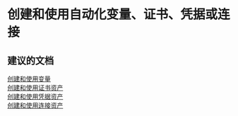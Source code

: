 <properties
    pageTitle="创建和使用自动化变量、证书、凭据或连接"
    description="创建和使用自动化变量、证书、凭据或连接"
    service="microsoft.automation"
    resource="automationaccounts"
    authors="kasparks"
    displayOrder="2"
    selfHelpType="resource"
    supportTopicIds=""
    resourceTags=""
    productPesIds=""
    cloudEnvironments="public"
/>


# 创建和使用自动化变量、证书、凭据或连接

## **建议的文档**
[创建和使用变量](http://aka.ms/automation-variables)<br>
[创建和使用证书资产](http://aka.ms/automation-certificates)<br>
[创建和使用凭据资产](http://aka.ms/automation-credentials)<br>
[创建和使用连接资产](http://aka.ms/automation-connections)



<!--HONumber=Jun16_HO3-->


